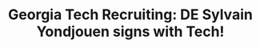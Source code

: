 ---
layout: post
title: "Georgia Tech Recruiting: DE Sylvain Yondjouen signs with Tech!"
description: "The Collins Trolley flips a Belgian DE from Arizona!"
permalink: https://www.fromtherumbleseat.com/2018/12/19/18148833/georgia-tech-recruiting-de-sylvain-yondjouen-signs-with-tech
---